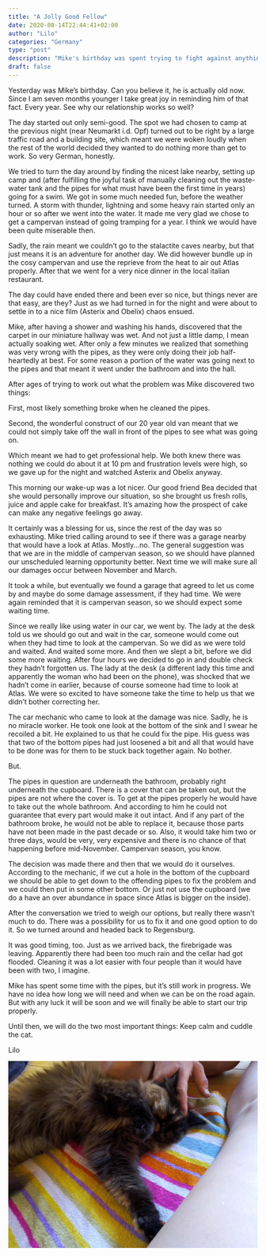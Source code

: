 ```yaml
---
title: "A Jolly Good Fellow"
date: 2020-08-14T22:44:41+02:00
author: "Lilo"
categories: "Germany"
type: "post"
description: "Mike's birthday was spent trying to fight against anything and everything that tried to ruin the day. However, Atlas the campervan (also known lovingly as the \"old man\") had other plans."
draft: false
---
```


Yesterday was Mike’s birthday. Can you believe it, he is actually old now. Since I am seven months younger I take great joy in reminding him of that fact. Every year. See why our relationship works so well?

The day started out only semi-good. The spot we had chosen to camp at the previous night (near Neumarkt i.d. Opf) turned out to be right by a large traffic road and a building site, which meant we were woken loudly when the rest of the world decided they wanted to do nothing more than get to work. So very German, honestly.

We tried to turn the day around by finding the nicest lake nearby, setting up camp and (after fulfilling the joyful task of manually cleaning out the waste-water tank and the pipes for what must have been the first time in years) going for a swim. We got in some much needed fun, before the weather turned. A storm with thunder, lightning and some heavy rain started only an hour or so after we went into the water. It made me very glad we chose to get a campervan instead of going tramping for a year. I think we would have been quite miserable then.

Sadly, the rain meant we couldn’t go to the stalactite caves nearby, but that just means it is an adventure for another day. We did however bundle up in the cosy campervan and use the reprieve from the heat to air out Atlas properly. After that we went for a very nice dinner in the local italian restaurant.

The day could have ended there and been ever so nice, but things never are that easy, are they? Just as we had turned in for the night and were about to settle in to a nice film (Asterix and Obelix) chaos ensued.

Mike, after having a shower and washing his hands, discovered that the carpet in our miniature hallway was wet. And not just a little damp, I mean actually soaking wet. After only a few minutes we realized that something was very wrong with the pipes, as they were only doing their job half-heartedly at best. For some reason a portion of the water was going next to the pipes and that meant it went under the bathroom and into the hall.

After ages of trying to work out what the problem was Mike discovered two things:

First, most likely something broke when he cleaned the pipes.

Second, the wonderful construct of our 20 year old van meant that we could not simply take off the wall in front of the pipes to see what was going on.

Which meant we had to get professional help. We both knew there was nothing we could do about it at 10 pm and frustration levels were high, so we gave up for the night and watched Asterix and Obelix anyway.

This morning our wake-up was a lot nicer. Our good friend Bea decided that she would personally improve our situation, so she brought us fresh rolls, juice and apple cake for breakfast. It’s amazing how the prospect of cake can make any negative feelings go away.

It certainly was a blessing for us, since the rest of the day was so exhausting. Mike tried calling around to see if there was a garage nearby that would have a look at Atlas. Mostly...no. The general suggestion was that we are in the middle of campervan season, so we should have planned our unscheduled learning opportunity better. Next time we will make sure all our damages occur between November and March.

It took a while, but eventually we found a garage that agreed to let us come by and maybe do some damage assessment, if they had time. We were again reminded that it is campervan season, so we should expect some waiting time.

Since we really like using water in our car, we went by. The lady at the desk told us we should go out and wait in the car, someone would come out when they had time to look at the campervan. So we did as we were told and waited. And waited some more. And then we slept a bit, before we did some more waiting. After four hours we decided to go in and double check they hadn’t forgotten us. The lady at the desk (a different lady this time and apparently the woman who had been on the phone), was shocked that we hadn’t come in earlier, because of course someone had time to look at Atlas. We were so excited to have someone take the time to help us that we didn’t bother correcting her.

The car mechanic who came to look at the damage was nice. Sadly, he is no miracle worker. He took one look at the bottom of the sink and I swear he recoiled a bit. He explained to us that he could fix the pipe. His guess was that two of the bottom pipes had just loosened a bit and all that would have to be done was for them to be stuck back together again. No bother.

But.

The pipes in question are underneath the bathroom, probably right underneath the cupboard. There is a cover that can be taken out, but the pipes are not where the cover is. To get at the pipes properly he would have to take out the whole bathroom. And according to him he could not guarantee that every part would make it out intact. And if any part of the bathroom broke, he would not be able to replace it, because those parts have not been made in the past decade or so. Also, it would take him two or three days, would be very, very expensive and there is no chance of that happening before mid-November. Campervan season, you know.

The decision was made there and then that we would do it ourselves. According to the mechanic, if we cut a hole in the bottom of the cupboard we should be able to get down to the offending pipes to fix the problem and we could then put in some other bottom. Or just not use the cupboard (we do a have an over abundance in space since Atlas is bigger on the inside).

After the conversation we tried to weigh our options, but really there wasn’t much to do. There was a possibility for us to fix it and one good option to do it. So we turned around and headed back to Regensburg.

It was good timing, too. Just as we arrived back, the firebrigade was leaving. Apparently there had been too much rain and the cellar had got flooded. Cleaning it was a lot easier with four people than it would have been with two, I imagine.

Mike has spent some time with the pipes, but it’s still work in progress. We have no idea how long we will need and when we can be on the road again. But with any luck it will be soon and we will finally be able to start our trip properly.

Until then, we will do the two most important things: Keep calm and cuddle the cat.

Lilo

![Wookie the cat](wookie.jpg)
